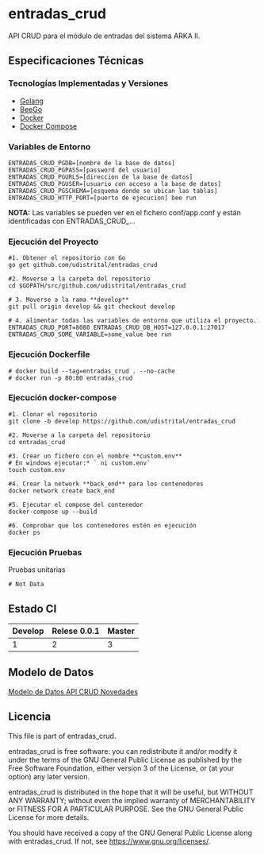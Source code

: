 # entradas_crud

API CRUD para el módulo de entradas del sistema ARKA II.

## Especificaciones Técnicas

### Tecnologías Implementadas y Versiones
* [Golang](https://github.com/udistrital/introduccion_oas/blob/master/instalacion_de_herramientas/golang.md)
* [BeeGo](https://github.com/udistrital/introduccion_oas/blob/master/instalacion_de_herramientas/beego.md)
* [Docker](https://docs.docker.com/engine/install/ubuntu/)
* [Docker Compose](https://docs.docker.com/compose/)

### Variables de Entorno
```shell
ENTRADAS_CRUD_PGDB=[nombre de la base de datos]
ENTRADAS_CRUD_PGPASS=[password del usuario]
ENTRADAS_CRUD_PGURLS=[direccion de la base de datos]
ENTRADAS_CRUD_PGUSER=[usuario con acceso a la base de datos]
ENTRADAS_CRUD_PGSCHEMA=[esquema donde se ubican las tablas]
ENTRADAS_CRUD_HTTP_PORT=[puerto de ejecucion] bee run
```

**NOTA:** Las variables se pueden ver en el fichero conf/app.conf y están identificadas con ENTRADAS_CRUD_...

### Ejecución del Proyecto
```shell
#1. Obtener el repositorio con Go
go get github.com/udistrital/entradas_crud

#2. Moverse a la carpeta del repositorio
cd $GOPATH/src/github.com/udistrital/entradas_crud

# 3. Moverse a la rama **develop**
git pull origin develop && git checkout develop

# 4. alimentar todas las variables de entorno que utiliza el proyecto.
ENTRADAS_CRUD_PORT=8080 ENTRADAS_CRUD_DB_HOST=127.0.0.1:27017 ENTRADAS_CRUD_SOME_VARIABLE=some_value bee run
```

### Ejecución Dockerfile
```shell
# docker build --tag=entradas_crud . --no-cache
# docker run -p 80:80 entradas_crud
```

### Ejecución docker-compose
```shell
#1. Clonar el repositorio
git clone -b develop https://github.com/udistrital/entradas_crud

#2. Moverse a la carpeta del repositorio
cd entradas_crud

#3. Crear un fichero con el nombre **custom.env**
# En windows ejecutar:* ` ni custom.env`
touch custom.env

#4. Crear la network **back_end** para los contenedores
docker network create back_end

#5. Ejecutar el compose del contenedor
docker-compose up --build

#6. Comprobar que los contenedores estén en ejecución
docker ps
```

### Ejecución Pruebas

Pruebas unitarias
```shell
# Not Data
```
## Estado CI

| Develop | Relese 0.0.1 | Master |
| -- | -- | -- |
|1|2|3|

## Modelo de Datos
[Modelo de Datos API CRUD Novedades](https://user-images.githubusercontent.com/23342808/61749331-1e6a5580-ad68-11e9-8698-8523ffe3f792.png)


## Licencia

This file is part of entradas_crud.

entradas_crud is free software: you can redistribute it and/or modify it under the terms of the GNU General Public License as published by the Free Software Foundation, either version 3 of the License, or (at your option) any later version.

entradas_crud is distributed in the hope that it will be useful, but WITHOUT ANY WARRANTY; without even the implied warranty of MERCHANTABILITY or FITNESS FOR A PARTICULAR PURPOSE. See the GNU General Public License for more details.

You should have received a copy of the GNU General Public License along with entradas_crud. If not, see https://www.gnu.org/licenses/.
